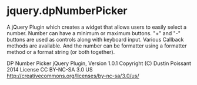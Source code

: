jquery.dpNumberPicker
==============

A jQuery Plugin which creates a widget that allows users to easily select a number. Number can have a minimum or maximum buttons. "+" and "-" buttons are used as controls along with keyboard input. Various Callback methods are available. And the number can be formatter using a formatter method or a format string (or both together).

DP Number Picker jQuery Plugin, Version 1.0.1
Copyright (C) Dustin Poissant 2014
License CC BY-NC-SA 3.0 US
http://creativecommons.org/licenses/by-nc-sa/3.0/us/


